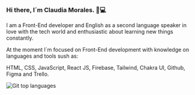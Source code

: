 ### Hi there, I´m Claudia Morales. 👩💻

I am a Front-End developer and English as a second language speaker in love with the tech world and enthusiastic about learning new things constantly.

At the moment I´m focused on Front-End development with knowledge on languages and tools sush as:

HTML, CSS, JavaScript, React JS, Firebase, Tailwind, Chakra UI, Github, Figma and Trello. 

![Git top languages](https://github-readme-stats.vercel.app/api/top-langs/?username=ClaudiaMorales22&show_icons=true&theme=radical)

